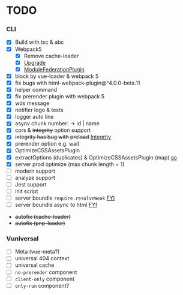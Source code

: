 # TODO

### CLI
  - [x] Build with tsc & abc
  - [x] Webpack5
      - [x] Remove cache-loader
      - [x] [Upgrade](https://juejin.im/post/5df5cdf66fb9a0161a0c3092)
      - [x] [ModuleFederationPlugin](https://juejin.im/post/5eb382c26fb9a04388075b45?utm_source=gold_browser_extension)
  - [x] block by vue-loader & webpack 5
  - [x] fix bugs with html-webpack-plugin@^4.0.0-beta.11
  - [x] helper command
  - [x] fix prerender plugin with webpack 5
  - [x] wds message
  - [x] notifier logo & texts
  - [x] logger auto line
  - [x] asynv chunk number: -> id | name
  - [x] cors & ~~integrity~~ option support
  - [x] ~~integrity has bug with preload~~ [Integrity](https://developer.mozilla.org/en-US/docs/Web/Security/Subresource_Integrity)
  - [x] prerender option e.g. wait
  - [x] OptimizeCSSAssetsPlugin
  - [x] extractOptions (duplicates) & OptimizeCSSAssetsPlugin (map) [so](https://stackoverflow.com/questions/52564625/cssnano-doesnt-remove-duplicates)
  - [x] server prod optimize (max chunk length = 1)
  - [ ] modern support
  - [ ] analyze support
  - [ ] Jest support
  - [ ] init script
  - [ ] server boundle `require.resolveWeak` [FYI](https://github.com/faceyspacey/react-universal-component)
  - [ ] server boundle async to html [FYI](https://github.com/jamiebuilds/react-loadable)
  - ~~autofix (cache-loader)~~
  - ~~autofix (pnp-loader)~~

### Vuniversal
  - [ ] Meta (vue-meta?)
  - [ ] universal 404 context
  - [ ] universal cache
  - [ ] `no-prerender` component
  - [ ] `client-only` component
  - [ ] `only-run` component?
